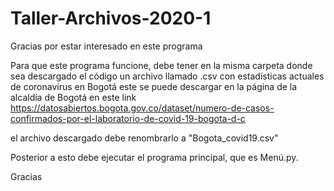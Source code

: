 # Taller-Archivos-2020-1
Gracias por estar interesado en este programa

Para que este programa funcione, debe tener en la misma carpeta donde sea descargado el código
un archivo llamado .csv con estadísticas actuales de coronavirus en Bogotá este se puede descargar en 
la página de la alcaldía de Bogotá en este link
https://datosabiertos.bogota.gov.co/dataset/numero-de-casos-confirmados-por-el-laboratorio-de-covid-19-bogota-d-c

el archivo descargado debe renombrarlo a "Bogota_covid19.csv"

Posterior a esto debe ejecutar el programa principal, que es Menú.py.

Gracias

